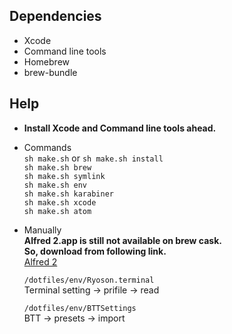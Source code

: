 ##  Dependencies
- Xcode
- Command line tools
- Homebrew
- brew-bundle

## Help
- __Install Xcode and Command line tools ahead.__

- Commands  
  `sh make.sh` or `sh make.sh install`  
  `sh make.sh brew`  
  `sh make.sh symlink`  
  `sh make.sh env`  
  `sh make.sh karabiner`  
  `sh make.sh xcode`  
  `sh make.sh atom`  


- Manually  
  __Alfred 2.app is still not available on brew cask.__  
  __So, download from following link.__  
  [Alfred 2](https://www.alfredapp.com/)  

  `/dotfiles/env/Ryoson.terminal`  
  Terminal setting -> prifile -> read  

  `/dotfiles/env/BTTSettings`  
  BTT -> presets -> import
